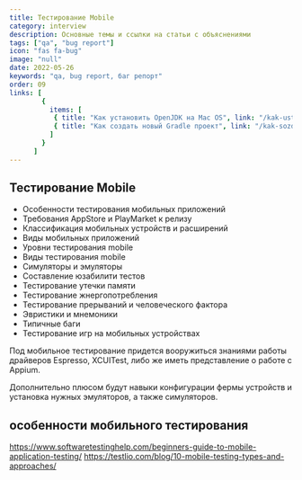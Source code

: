```yaml
---
title: Тестирование Mobile
category: interview
description: Основные темы и ссылки на статьи с объяснениями
tags: ["qa", "bug report"]
icon: "fas fa-bug"
image: "null"
date: 2022-05-26
keywords: "qa, bug report, баг репорт"
order: 09
links: [
        {
          items: [
           { title: "Как установить OpenJDK на Mac OS", link: "/kak-ustanovit-open-jdk-na-mac-os/" },
           { title: "Как создать новый Gradle проект", link: "/kak-sozdat-novyj-gradle-proekt/" },
          ]
        }
      ]
---
```



## Тестирование Mobile

- Особенности тестирования мобильных приложений
- Требования AppStore и PlayMarket к релизу
- Классификация мобильных устройств и расширений
- Виды мобильных приложений
- Уровни тестирования mobile
- Виды тестирования mobile
- Симуляторы и эмуляторы
- Составление юзабилити тестов
- Тестирование утечки памяти
- Тестирование жнергопотребления
- Тестирование прерываний и человеческого фактора
- Эвристики и мнемоники
- Типичные баги
- Тестирование игр на мобильных устройствах

Под мобильное тестирование придется вооружиться знаниями работы драйверов Espresso, XCUITest, либо же иметь представление о работе с Appium.

Дополнительно плюсом будут навыки конфигурации фермы устройств и установка нужных эмуляторов, а также симуляторов.

## особенности мобильного тестирования

https://www.softwaretestinghelp.com/beginners-guide-to-mobile-application-testing/
https://testlio.com/blog/10-mobile-testing-types-and-approaches/